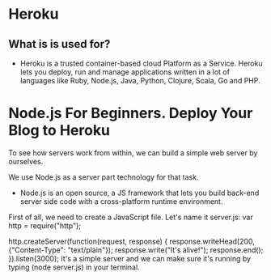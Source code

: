 # Heroku

## What is is used for?

- Heroku is a trusted container-based cloud Platform as a Service. Heroku lets you deploy, run and manage applications written in a lot of languages like Ruby, Node.js, Java, Python, Clojure, Scala, Go and PHP.

# Node.js For Beginners. Deploy Your Blog to Heroku

To see how servers work from within, we can build a simple web server by ourselves.

We use Node.js as a server part technology for that task.

- Node.js is an open source, a JS framework that lets you build back-end server side code with a cross-platform runtime environment.

First of all, we need to create a JavaScript file. Let's name it server.js:
var http = require("http");

http.createServer(function(request, response) {
response.writeHead(200, {"Content-Type": "text/plain"});
response.write("It's alive!");
response.end();
}).listen(3000);
It's a simple server and we can make sure it's running by typing (node server.js) in your terminal.
